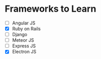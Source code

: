 # Frameworks to Learn

- [ ] Angular JS
- [x] Ruby on Rails
- [ ] Django
- [ ] Meteor JS
- [ ] Express JS
- [x] Electron JS
